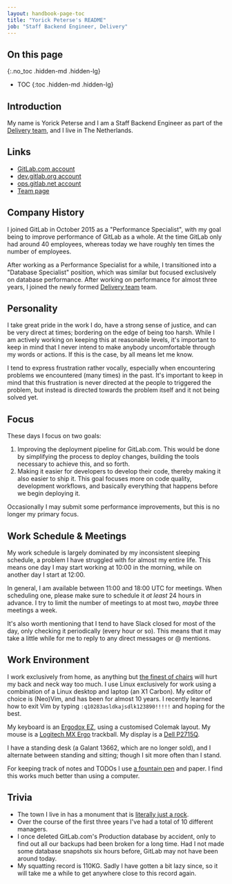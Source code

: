 ```yaml
---
layout: handbook-page-toc
title: "Yorick Peterse's README"
job: "Staff Backend Engineer, Delivery"
---
```


## On this page
{:.no_toc .hidden-md .hidden-lg}

- TOC
{:toc .hidden-md .hidden-lg}

## Introduction

My name is Yorick Peterse and I am a Staff Backend Engineer as part of the
[Delivery team][delivery], and I live in The Netherlands.

## Links

* [GitLab.com account](https://gitlab.com/yorickpeterse)
* [dev.gitlab.org account](https://dev.gitlab.org/yorickpeterse)
* [ops.gitlab.net account](https://ops.gitlab.net/yorickpeterse)
* [Team page](/company/team/#yorickpeterse)

## Company History

I joined GitLab in October 2015 as a "Performance Specialist", with my goal
being to improve performance of GitLab as a whole. At the time GitLab only had
around 40 employees, whereas today we have roughly ten times the number of
employees.

After working as a Performance Specialist for a while, I transitioned into a
"Database Specialist" position, which was similar but focused exclusively on
database performance. After working on performance for almost three years, I
joined the newly formed [Delivery team][delivery] team.

## Personality

I take great pride in the work I do, have a strong sense of justice, and can be
very direct at times; bordering on the edge of being too harsh. While I am
actively working on keeping this at reasonable levels, it's important to keep in
mind that I never intend to make anybody uncomfortable through my words or
actions. If this is the case, by all means let me know.

I tend to express frustration rather vocally, especially when encountering
problems we encountered (many times) in the past. It's important to keep in mind
that this frustration is never directed at the people to triggered the problem,
but instead is directed towards the problem itself and it not being solved yet.

## Focus

These days I focus on two goals:

1. Improving the deployment pipeline for GitLab.com. This would be done by
   simplifying the process to deploy changes, building the tools necessary to
   achieve this, and so forth.
1. Making it easier for developers to develop their code, thereby making it also
   easier to ship it. This goal focuses more on code quality, development
   workflows, and basically everything that happens before we begin deploying
   it.

Occasionally I may submit some performance improvements, but this is no longer
my primary focus.

## Work Schedule & Meetings

My work schedule is largely dominated by my inconsistent sleeping schedule, a
problem I have struggled with for almost my entire life. This means one day I
may start working at 10:00 in the morning, while on another day I start at
12:00.

In general, I am available between 11:00 and 18:00 UTC for meetings. When
scheduling one, please make sure to schedule it _at least_ 24 hours in advance.
I try to limit the number of meetings to at most two, _maybe_ three meetings a
week.

It's also worth mentioning that I tend to have Slack closed for most of the day,
only checking it periodically (every hour or so). This means that it may take a
little while for me to reply to any direct messages or @ mentions.

## Work Environment

I work exclusively from home, as anything but [the finest of chairs][aeron] will
hurt my back and neck way too much. I use Linux exclusively for work using a
combination of a Linux desktop and laptop (an X1 Carbon). My editor of choice is
(Neo)Vim, and has been for almost 10 years. I recently learned how to exit Vim
by typing `:q10283asldkajsdlk123890!!!!!` and hoping for the best.

My keyboard is an [Ergodox EZ][ergodox], using a customised Colemak layout.  My
mouse is a [Logitech MX Ergo][mx-ergo] trackball. My display is a [Dell
P2715Q][display].

I have a standing desk (a Galant 13662, which are no longer sold), and I
alternate between standing and sitting; though I sit more often than I stand.

For keeping track of notes and TODOs I use [a fountain pen][pen] and paper. I
find this works much better than using a computer.

## Trivia

* The town I live in has a monument that is [literally just a rock][keigoed].
* Over the course of the first three years I've had a total of 10 different
  managers.
* I once deleted GitLab.com's Production database by accident, only to find out
  all our backups had been broken for a long time. Had I not made some database
  snapshots six hours before, GitLab may not have been around today.
* My squatting record is 110KG. Sadly I have gotten a bit lazy since, so it will
  take me a while to get anywhere close to this record again.

[delivery]: /handbook/engineering/infrastructure/team/delivery/
[keigoed]: https://nl.wikipedia.org/wiki/Kei_van_Hilversum
[aeron]: https://en.wikipedia.org/wiki/Aeron_chair
[pen]: https://www.waterman.com/en/59-carene
[ergodox]: https://ergodox-ez.com/
[mx-ergo]: https://www.logitech.com/en-us/product/mx-ergo-wireless-trackball-mouse
[display]: https://www.dell.com/ed/business/p/dell-p2715q-monitor/pd?&l=en
